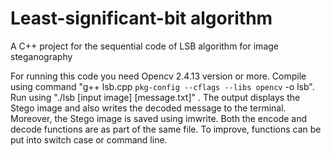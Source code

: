 # Least-significant-bit algorithm
A C++ project for the sequential code of LSB algorithm for image steganography

For running this code you need Opencv 2.4.13 version or more. Compile using command "g++ lsb.cpp `pkg-config --cflags --libs opencv` -o lsb". Run using "./lsb [input image] [message.txt]" . The output displays the Stego image and also writes the decoded message to the terminal. Moreover, the Stego image is saved using imwrite. Both the encode and decode functions are as part of the same file. To improve, functions can be put into switch case or command line.
